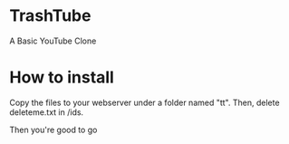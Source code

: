 # TrashTube
A Basic YouTube Clone


# How to install

Copy the files to your webserver under a folder named "tt".
Then, delete deleteme.txt in /ids.

Then you're good to go
